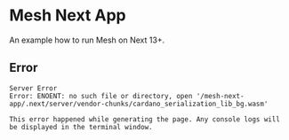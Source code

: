 # Mesh Next App

An example how to run Mesh on Next 13+.

## Error

```
Server Error
Error: ENOENT: no such file or directory, open '/mesh-next-app/.next/server/vendor-chunks/cardano_serialization_lib_bg.wasm'

This error happened while generating the page. Any console logs will be displayed in the terminal window.
```